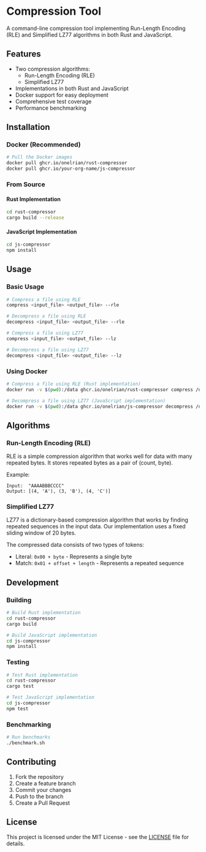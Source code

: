 # Compression Tool

A command-line compression tool implementing Run-Length Encoding (RLE) and Simplified LZ77 algorithms in both Rust and JavaScript.

## Features

- Two compression algorithms:
  - Run-Length Encoding (RLE)
  - Simplified LZ77
- Implementations in both Rust and JavaScript
- Docker support for easy deployment
- Comprehensive test coverage
- Performance benchmarking

## Installation

### Docker (Recommended)

```bash
# Pull the Docker images
docker pull ghcr.io/onelrian/rust-compressor
docker pull ghcr.io/your-org-name/js-compressor
```

### From Source

#### Rust Implementation

```bash
cd rust-compressor
cargo build --release
```

#### JavaScript Implementation

```bash
cd js-compressor
npm install
```

## Usage

### Basic Usage

```bash
# Compress a file using RLE
compress <input_file> <output_file> --rle

# Decompress a file using RLE
decompress <input_file> <output_file> --rle

# Compress a file using LZ77
compress <input_file> <output_file> --lz

# Decompress a file using LZ77
decompress <input_file> <output_file> --lz
```

### Using Docker

```bash
# Compress a file using RLE (Rust implementation)
docker run -v $(pwd):/data ghcr.io/onelrian/rust-compressor compress /data/input.txt /data/output.txt.cmp --rle

# Decompress a file using LZ77 (JavaScript implementation)
docker run -v $(pwd):/data ghcr.io/onelrian/js-compressor decompress /data/input.txt.cmp /data/output.txt --lz
```

## Algorithms

### Run-Length Encoding (RLE)

RLE is a simple compression algorithm that works well for data with many repeated bytes. It stores repeated bytes as a pair of (count, byte).

Example:
```
Input:  "AAAABBBCCCC"
Output: [(4, 'A'), (3, 'B'), (4, 'C')]
```

### Simplified LZ77

LZ77 is a dictionary-based compression algorithm that works by finding repeated sequences in the input data. Our implementation uses a fixed sliding window of 20 bytes.

The compressed data consists of two types of tokens:
- Literal: `0x00 + byte` - Represents a single byte
- Match: `0x01 + offset + length` - Represents a repeated sequence

## Development

### Building

```bash
# Build Rust implementation
cd rust-compressor
cargo build

# Build JavaScript implementation
cd js-compressor
npm install
```

### Testing

```bash
# Test Rust implementation
cd rust-compressor
cargo test

# Test JavaScript implementation
cd js-compressor
npm test
```

### Benchmarking

```bash
# Run benchmarks
./benchmark.sh
```

## Contributing

1. Fork the repository
2. Create a feature branch
3. Commit your changes
4. Push to the branch
5. Create a Pull Request

## License

This project is licensed under the MIT License - see the [LICENSE](LICENSE) file for details.
